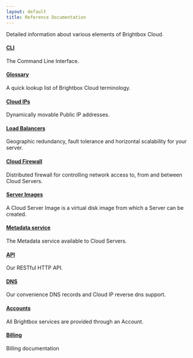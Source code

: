 ```yaml
---
layout: default
title: Reference Documentation
---
```


Detailed information about various elements of Brightbox Cloud.

<div class="grid_11 alpha" markdown="1">

#### [CLI](/reference/cli/)

The Command Line Interface.

#### [Glossary](/reference/glossary/)

A quick lookup list of Brightbox Cloud terminology.

#### [Cloud IPs](/reference/cloud-ips/)

Dynamically movable Public IP addresses.

#### [Load Balancers](/reference/load-balancers/)

Geographic redundancy, fault tolerance and horizontal scalability for
your server.

#### [Cloud Firewall](/reference/firewall/)

Distributed firewall for controlling network access to, from and
between Cloud Servers.

</div>

<div class="grid_11 prefix_2" markdown="1">

#### [Server Images](/reference/server-images/)

A Cloud Server Image is a virtual disk image from which a Server can
be created.

#### [Metadata service](/reference/metadata-service/)

The Metadata service available to Cloud Servers.

#### [API](/reference/api/)

Our RESTful HTTP API.

#### [DNS](/reference/dns/)

Our convenience DNS records and Cloud IP reverse dns support.

#### [Accounts](/reference/accounts/)

All Brightbox services are provided through an Account.

#### [Billing](/reference/billing/)

Billing documentation
</div>
